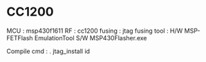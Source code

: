 # CC1200
MCU :
     msp430f1611
RF :
     cc1200
fusing :
     jtag
fusing tool :
     H/W MSP-FETFlash EmulationTool
     S/W MSP430Flasher.exe

Compile cmd :
     . jtag_install id



